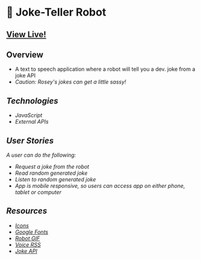 # 🤖 Joke-Teller Robot



## [View Live!](https://apang20.github.io/joke-teller/) 



## Overview
- A text to speech application where a robot will tell you a dev. joke from a joke API
- <i>Caution: Rosey's jokes can get a little sassy!<i>




## Technologies 
- JavaScript  
- External APIs




## User Stories
A user can do the following: 
- Request a joke from the robot
- Read random generated joke
- Listen to random generated joke 
- App is mobile responsive, so users can access app on either phone, tablet or computer




## Resources
- [Icons](https://fontawesome.com/)
- [Google Fonts](https://fonts.google.com/)
- [Robot GIF](https://giphy.com/gifs/robot-cinema-4d-eyedesyn-3o7abtn7DuREEpsyWY) 
- [Voice RSS](http://www.voicerss.org/) 
- [Joke API](https://sv443.net/jokeapi/v2/) 


